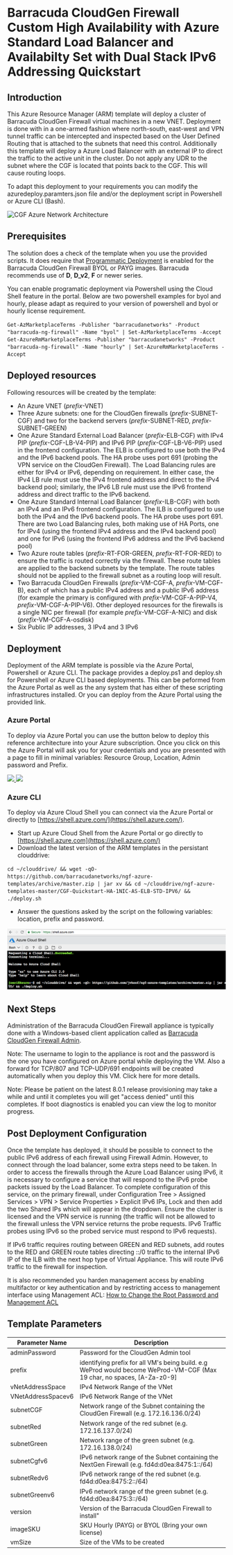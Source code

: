 # Barracuda CloudGen Firewall Custom High Availability with Azure Standard Load Balancer and Availabilty Set with Dual Stack IPv6 Addressing Quickstart

## Introduction
This Azure Resource Manager (ARM) template will deploy a cluster of Barracuda CloudGen Firewall virtual machines in a new VNET. Deployment is done with in a one-armed fashion where north-south, east-west and VPN tunnel traffic can be intercepted and inspected based on the User Defined Routing that is attached to the subnets that need this control. Additionally this template will deploy a Azure Load Balancer with an external IP to direct the traffic to the active unit in the cluster. Do not apply any UDR to the subnet where the CGF is located that points back to the CGF. This will cause routing loops.

To adapt this deployment to your requirements you can modify the azuredeploy.paramters.json file and/or the deployment script in Powershell or Azure CLI (Bash).

![CGF Azure Network Architecture](images/cgf-ha-1nic-elb-ilb.png)

## Prerequisites
The solution does a check of the template when you use the provided scripts. It does require that [Programmatic Deployment](https://azure.microsoft.com/en-us/blog/working-with-marketplace-images-on-azure-resource-manager/) is enabled for the Barracuda CloudGen Firewall BYOL or PAYG images. Barracuda recommends use of **D**, **D_v2**, **F** or newer series. 

You can enable programatic deployment via Powershell using the Cloud Shell feature in the portal. Below are two powershell examples for byol and hourly, please adapt as required to your version of powershell and byol or hourly license requirement.

`Get-AzMarketplaceTerms -Publisher "barracudanetworks" -Product "barracuda-ng-firewall" -Name "byol" | Set-AzMarketplaceTerms -Accept`
`Get-AzureRmMarketplaceTerms -Publisher "barracudanetworks" -Product "barracuda-ng-firewall" -Name "hourly" | Set-AzureRmMarketplaceTerms -Accept`




## Deployed resources
Following resources will be created by the template:
- An Azure VNET (*prefix*-VNET)
- Three Azure subnets: one for the CloudGen firewalls (*prefix*-SUBNET-CGF) and two for the backend servers (*prefix*-SUBNET-RED, *prefix*-SUBNET-GREEN)
- One Azure Standard External Load Balancer (*prefix*-ELB-CGF) with IPv4 PIP (*prefix*-CGF-LB-V4-PIP) and IPv6 PIP (*prefix*-CGF-LB-V6-PIP) used in the frontend configuration. The ELB is configured to use both the IPv4 and the IPv6 backend pools. The HA probe uses port 691 (probing the VPN service on the CloudGen Firewall).  The Load Balancing rules are either for IPv4 or IPv6, depending on requirement. In either case, the IPv4 LB rule must use the IPv4 frontend address and direct to the IPv4 backend pool; similarly, the IPv6 LB rule must use the IPv6 frontend address and direct traffic to the IPv6 backend.
- One Azure Standard Internal Load Balancer (*prefix*-ILB-CGF) with both an IPv4 and an IPv6 frontend configuration. The ILB is configured to use both the IPv4 and the IPv6 backend pools. The HA probe uses port 691. There are two Load Balancing rules, both making use of HA Ports,  one for IPv4 (using the frontend IPv4 address and the IPv4 backend pool) and one for IPv6 (using the frontend IPv6 address and the IPv6 backend pool)
- Two Azure route tables (*prefix*-RT-FOR-GREEN, *prefix*-RT-FOR-RED) to ensure the traffic is routed correctly via the firewall. These route tables are applied to the backend subnets by the template. The route tables should not be applied to the firewall subnet as a routing loop will result.
- Two Barracuda CloudGen Firewalls (*prefix*-VM-CGF-A, *prefix*-VM-CGF-B), each of which has a public IPv4 address and a public IPv6 address (for example the primary is configured with *prefix*-VM-CGF-A-PIP-V4, *prefix*-VM-CGF-A-PIP-V6). Other deployed resources for the firewalls is a single NIC per firewall (for example *prefix*-VM-CGF-A-NIC) and disk (*prefix*-VM-CGF-A-osdisk)
- Six Public IP addresses, 3 IPv4 and 3 IPv6


## Deployment

Deployment of the ARM template is possible via the Azure Portal, Powershell or Azure CLI. 
The package provides a deploy.ps1 and deploy.sh for Powershell or Azure CLI based deployments. This can be peformed from the Azure Portal as well as the any system that has either of these scripting infrastructures installed. Or you can deploy from the Azure Portal using the provided link.

### Azure Portal

To deploy via Azure Portal you can use the button below to deploy this reference architecture into your Azure subscription. Once you click on this the Azure Portal will ask you for your credentials and you are presented with a page to fill in minimal variables: Resource Group, Location, Admin password and Prefix.

<a href="https://portal.azure.com/#create/Microsoft.Template/uri/https%3A%2F%2Fraw.githubusercontent.com%2Fbarracudanetworks%2Fngf-azure-templates%2Fmaster%2Fcontrib%2FCGF-Quickstart-HA-1NIC-ASZ-ELB-STD-IPV6%2Fazuredeploy.json" target="_blank">
    <img src="http://azuredeploy.net/deploybutton.png"/>
</a>
<a href="http://armviz.io/#/?load=https%3A%2F%2Fraw.githubusercontent.com%2Fbarracudanetworks%2Fngf-azure-templates%2Fmaster%2Fcontrib%2FCGF-Quickstart-HA-1NIC-ASZ-ELB-STD-IPV6%2Fazuredeploy.json" target="_blank">
    <img src="http://armviz.io/visualizebutton.png"/>
</a>

### Azure CLI

To deploy via Azure Cloud Shell you can connect via the Azure Portal or directly to [https://shell.azure.com/](https://shell.azure.com/). 

- Start up Azure Cloud Shell from the Azure Portal or go directly to [https://shell.azure.com](https://shell.azure.com/)
- Download the latest version of the ARM templates in the persistant clouddrive:

`cd ~/clouddrive/ && wget -qO- https://github.com/barracudanetworks/ngf-azure-templates/archive/master.zip | jar xv && cd ~/clouddrive/ngf-azure-templates-master/CGF-Quickstart-HA-1NIC-AS-ELB-STD-IPV6/ && ./deploy.sh`

- Answer the questions asked by the script on the following variables: location, prefix and password.

![Azure Cloud Shell Bash Edition](images/azurecloudshell1.png)

## Next Steps

Administration of the Barracuda CloudGen Firewall appliance is typically done with a Windows-based client application called as [Barracuda CloudGen Firewall Admin](https://dlportal.barracudanetworks.com/#/search).

Note: The username to login to the appliance is root and the password is the one you have configured on Azure portal while deploying the VM. Also a forward for TCP/807 and TCP-UDP/691 endpoints will be created automatically when you deploy this VM. Click here for more details.

Note: Please be patient on the latest 8.0.1 release provisioning may take a while and until it completes you will get "access denied" until this completes. If boot diagnostics is enabled you can view the log to monitor progress.

## Post Deployment Configuration

Once the template has deployed, it should be possible to connect to the public IPv6 address of each firewall using Firewall Admin. However, to connect through the load balancer, some extra steps need to be taken. In order to access the firewalls through the Azure Load Balancer using IPv6, it is necessary to configure a service that will respond to the IPv6 probe packets issued by the Load Balancer. To complete configuration of this service, on the primary firewall, under Configuration Tree > Assigned Services > VPN > Service Properties > Explicit IPv6 IPs, Lock and then add the two Shared IPs which will appear in the dropdown. Ensure the cluster is licensed and the VPN service is running (the traffic will not be allowed to the firewall unless the VPN service returns the probe requests. IPv6 Traffic probes using IPv6 so the probed service must respond to IPv6 requests).

If IPv6 traffic requires routing between GREEN and RED subnets, add routes to the RED and GREEN route tables directing ::/0 traffic to the internal IPv6 IP of the ILB with the next hop type of Virtual Appliance. This will route IPv6 traffic to the firewall for inspection.

It is also recommended you harden management access by enabling multifactor or key authentication and by restricting access to management interface using Management ACL: [How to Change the Root Password and Management ACL](https://campus.barracuda.com/product/CloudGenfirewallf/article/CGF71/ChangeRootPWandMgmtACL/)

## Template Parameters
| Parameter Name | Description
|---|---
adminPassword | Password for the CloudGen Admin tool 
prefix | identifying prefix for all VM's being build. e.g WeProd would become WeProd-VM-CGF (Max 19 char, no spaces, [A-Za-z0-9] 
vNetAddressSpace | IPv4 Network Range of the VNet
VNetAddressSpacev6 | IPv6 Network Range of the VNet
subnetCGF | Network range of the Subnet containing the CloudGen Firewall (e.g. 172.16.136.0/24)
subnetRed | Network range of the red subnet (e.g. 172.16.137.0/24)
subnetGreen | Network range of the green subnet (e.g. 172.16.138.0/24)
subnetCgfv6 | IPv6 network range of the Subnet containing the NextGen Firewall (e.g. fd4d:d0ea:8475:1::/64)
subnetRedv6 | IPv6 network range of the red subnet (e.g. fd4d:d0ea:8475:2::/64)
subnetGreenv6 | IPv6 network range of the green subnet (e.g. fd4d:d0ea:8475:3::/64)
version |  Version of the Barracuda CloudGen Firewall to install"
imageSKU | SKU Hourly (PAYG) or BYOL (Bring your own license)
vmSize | Size of the VMs to be created
